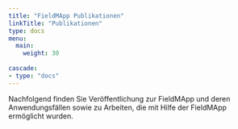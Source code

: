 ```yaml
---
title: "FieldMApp Publikationen"
linkTitle: "Publikationen"
type: docs
menu:
  main:
    weight: 30
    
cascade:
- type: "docs"
---
```


Nachfolgend finden Sie Veröffentlichung zur FieldMApp und deren Anwendungsfällen sowie zu Arbeiten, die mit Hilfe der FieldMApp ermöglicht wurden.
